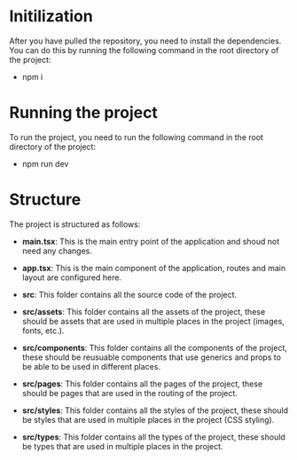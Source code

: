 # Initilization

After you have pulled the repository, you need to install the dependencies. You can do this by running the following command in the root directory of the project:

- npm i

# Running the project

To run the project, you need to run the following command in the root directory of the project:

- npm run dev

# Structure

The project is structured as follows:

- **main.tsx**: This is the main entry point of the application and shoud not need any changes.
- **app.tsx**: This is the main component of the application, routes and main layout are configured here.

- **src**: This folder contains all the source code of the project.
- **src/assets**: This folder contains all the assets of the project, these should be assets that are used in multiple places in the project (images, fonts, etc.).
- **src/components**: This folder contains all the components of the project, these should be reusuable components that use generics and props to be able to be used in different places.
- **src/pages**: This folder contains all the pages of the project, these should be pages that are used in the routing of the project.
- **src/styles**: This folder contains all the styles of the project, these should be styles that are used in multiple places in the project (CSS styling).
- **src/types**: This folder contains all the types of the project, these should be types that are used in multiple places in the project.
